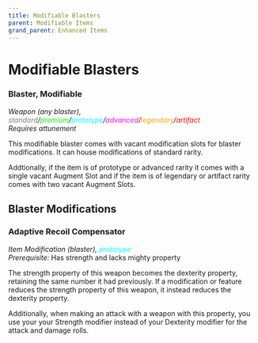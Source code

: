 ```yaml
---
title: Modifiable Blasters
parent: Modifiable Items
grand_parent: Enhanced Items
---
```


# Modifiable Blasters

### Blaster, Modifiable
*Weapon (any blaster), <font style="color:gray">standard</font>/<font style="color:lime">premium</font>/<font style="color:cyan">prototype</font>/<font style="color:fuchsia">advanced</font>/<font style="color:orange">legendary</font>/<font style="color:red">artifact</font>*
<br> *Requires attunement*

This modifiable blaster comes with vacant modification slots for blaster modifications. It can house modifications of standard rarity.

Addtionally, if the item is of prototype or advanced rarity it comes with a single vacant Augment Slot and if the item is of legendary or artifact rarity comes with two vacant Augment Slots.

## Blaster Modifications

### Adaptive Recoil Compensator
*Item Modification (blaster), <font style="color:cyan">prototype</font>*
<br> *Prerequisite:* Has strength and lacks mighty property

The strength property of this weapon becomes the dexterity property, retaining the same number it had previously. If a modification or feature reduces the strength property of this weapon, it instead reduces the dexterity property.

Additionally, when making an attack with a weapon with this property, you use your your Strength modifier instead of your Dexterity modifier for the attack and damage rolls.